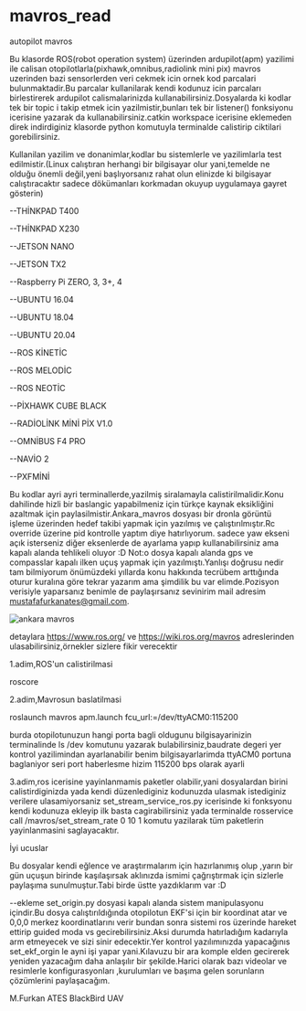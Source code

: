 # mavros_read
autopilot mavros 

Bu klasorde ROS(robot operation system) üzerinden ardupilot(apm) yazilimi ile calisan otopilotlarla(pixhawk,omnibus,radiolink mini pix) mavros uzerinden bazi sensorlerden veri cekmek icin ornek kod parcalari bulunmaktadir.Bu parcalar kullanilarak kendi kodunuz icin parcaları birlestirerek ardupilot calismalarinizda kullanabilirsiniz.Dosyalarda ki kodlar tek bir topic i  takip etmek icin yazilmistir,bunları tek bir listener() fonksiyonu icerisine yazarak da kullanabilirsiniz.catkin workspace icerisine eklemeden direk indirdiginiz klasorde python komutuyla terminalde calistirip ciktilari gorebilirsiniz.

Kullanilan yazilim ve donanimlar,kodlar bu sistemlerle ve yazilimlarla test edilmistir.(Linux calıştıran herhangi bir bilgisayar olur yani,temelde ne olduğu önemli değil,yeni başlıyorsanız rahat olun elinizde ki bilgisayar calıştıracaktır sadece dökümanları korkmadan okuyup uygulamaya gayret gösterin)

--THİNKPAD T400 

--THİNKPAD X230

--JETSON NANO 

--JETSON TX2

--Raspberry Pi ZERO, 3, 3+, 4

--UBUNTU 16.04

--UBUNTU 18.04

--UBUNTU 20.04

--ROS KİNETİC

--ROS MELODİC

--ROS NEOTİC

--PİXHAWK CUBE BLACK

--RADİOLİNK MİNİ PİX V1.0

--OMNİBUS F4 PRO

--NAVİO 2

--PXFMİNİ


Bu kodlar ayri ayri terminallerde,yazilmiş siralamayla calistirilmalidir.Konu dahilinde hizli bir baslangic yapabilmeniz için türkçe kaynak eksikliğini azaltmak için paylasilmistir.Ankara_mavros dosyası bir dronla görüntü işleme üzerinden hedef takibi yapmak için yazılmış ve çalıştırılmıştır.Rc override üzerine pid kontrolle yaptım diye hatırlıyorum. sadece yaw ekseni açık isterseniz diğer eksenlerde de ayarlama yapıp kullanabilirsiniz ama kapalı alanda tehlikeli oluyor :D Not:o dosya kapalı alanda gps ve compasslar kapalı ilken uçuş yapmak için yazılmıştı.Yanlışı doğrusu nedir tam bilmiyorum önümüzdeki yıllarda konu hakkında tecrübem arttığında oturur kuralına göre tekrar yazarım ama şimdilik bu var elimde.Pozisyon  verisiyle yaparsanız benimle de paylaşırsanız sevinirim mail adresim mustafafurkanates@gmail.com.



![ankara mavros](https://github.com/MFurkanATES/mavros_read/blob/master/Ankara_mavros-master/frame_screenshot_27.02.2020.png)

detaylara  https://www.ros.org/ ve https://wiki.ros.org/mavros adreslerinden ulasabilirsiniz,örnekler sizlere fikir verecektir

1.adim,ROS'un calistirilmasi

roscore

2.adim,Mavrosun baslatilmasi 

roslaunch mavros apm.launch fcu_url:=/dev/ttyACM0:115200

burda otopilotunuzun hangi porta bagli oldugunu bilgisayarinizin terminalinde  ls /dev komutunu yazarak bulabilirsiniz,baudrate degeri yer kontrol yazilimindan ayarlanabilir benim bilgisayarlarimda ttyACM0 portuna  baglaniyor seri port haberlesme hizim 115200 bps olarak ayarli

3.adim,ros icerisine yayinlanmamis paketler olabilir,yani dosyalardan birini calistirdiginizda yada kendi düzenlediginiz kodunuzda ulasmak istediginiz verilere ulasamiyorsaniz set_stream_service_ros.py icerisinde ki fonksyonu kendi kodunuza ekleyip ilk basta cagirabilirsiniz yada terminalde rosservice call /mavros/set_stream_rate 0 10 1 komutu yazilarak tüm paketlerin yayinlanmasini saglayacaktır.

İyi ucuslar 

Bu dosyalar kendi eğlence ve araştırmalarım için hazırlanımış olup ,yarın bir gün uçuşun birinde kaşılaşırsak aklınızda ismimi çağrıştırmak için sizlerle paylaşıma sunulmuştur.Tabi birde üstte yazdıklarım var :D

--ekleme
set_origin.py dosyasi kapalı alanda sistem manipulasyonu içindir.Bu dosya calıştırıldığında otopilotun EKF'si için bir koordinat atar ve 0,0,0 merkez koordinatlarını verir bundan sonra sistemi ros üzerinde hareket ettirip guided moda vs gecirebilirsiniz.Aksi durumda hatırladığım kadarıyla arm etmeyecek ve sizi sinir edecektir.Yer kontrol yazılımınızda yapacağınıs set_ekf_orgin le ayni işi yapar yani.Kılavuzu bir ara komple elden gecirerek yeniden yazacağım daha anlaşılır bir şekilde.Harici olarak bazı videolar ve resimlerle konfigurasyonları ,kurulumları ve başıma gelen sorunların çözümlerini paylaşacağım.

M.Furkan ATES
BlackBird UAV



